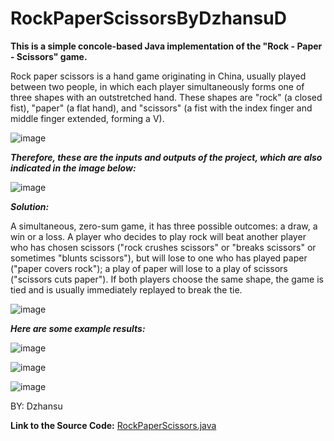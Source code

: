# RockPaperScissorsByDzhansuD
**This is a simple concole-based Java implementation of the "Rock - Paper - Scissors" game.**

Rock paper scissors is a hand game originating in China, usually played between two people, in which each player simultaneously forms one of three shapes with an outstretched hand. These shapes are "rock" (a closed fist), "paper" (a flat hand), and "scissors" (a fist with the index finger and middle finger extended, forming a V).

![image](https://user-images.githubusercontent.com/122825335/214057136-085ee072-a156-4af8-bcf9-be84ba9f64bf.png)

***Тherefore, these are the inputs and outputs of the project, which are also indicated in the image below:***

![image](https://user-images.githubusercontent.com/122825335/214059805-be8a92d0-c860-4d97-8ed2-33839730fcf4.png)

***Solution:***

A simultaneous, zero-sum game, it has three possible outcomes: a draw, a win or a loss. A player who decides to play rock will beat another player who has chosen scissors ("rock crushes scissors" or "breaks scissors" or sometimes "blunts scissors"), but will lose to one who has played paper ("paper covers rock"); a play of paper will lose to a play of scissors ("scissors cuts paper"). If both players choose the same shape, the game is tied and is usually immediately replayed to break the tie. 

![image](https://user-images.githubusercontent.com/122825335/214059160-4894a333-4067-4feb-9c71-3c184096ad1f.png)


***Here are some example results:***

![image](https://user-images.githubusercontent.com/122825335/214062137-3eb718ca-ef07-4053-b422-bb83c0c8ad60.png)

![image](https://user-images.githubusercontent.com/122825335/214062319-059e39fb-2d01-467c-a604-dd8736ebac53.png)

![image](https://user-images.githubusercontent.com/122825335/214062479-67f0cb6b-2040-4004-a3ef-08ff51935986.png)

BY: Dzhansu

**Link to the Source Code:**
[RockPaperScissors.java](https://github.com/DzhansuDikmemehmed/RockPaperScissorsByDzhansuD/blob/a8dc4a6611d2b4c29a80bc37c8ddf32986367ba9/RockPaperScissors/RockPaperAndScissors.java)
